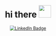 <div id="header" align="center">

<h1>
  hi there
  <img src="https://cdn-icons-png.flaticon.com/512/2636/2636434.png" width="40px"/>
</h1>
 
  
<div id="badges">
  <a href="https://www.linkedin.com/in/ana-salamanca-montero/">
    <img src="https://img.shields.io/badge/LinkedIn-blue?style=for-the-badge&logo=linkedin&logoColor=white" alt="LinkedIn Badge"/>
  </a>
</div>



</div>
